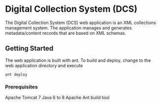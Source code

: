 # Digital Collection System (DCS)

The Digital Collection System (DCS) web application is an XML collections management system. 
The application manages and generates metadata/content records that are based on XML schemas. 


## Getting Started

The web application is built with ant. To build and deploy, change to the web application directory and execute  

```
ant deploy
```

### Prerequisites

Apache Tomcat 7
Java 6 to 8
Apache Ant build tool
